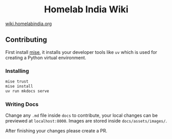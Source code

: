 <h1 align="center">Homelab India Wiki</h1>
<a align="center" href="https://wiki.homelabindia.org">wiki.homelabindia.org</a>

## Contributing

First install [mise](https://mise.jdx.dev/installing-mise.html), it installs
your developer tools like `uv` which is used for creating a Python virtual
environment.

### Installing

```bash
mise trust
mise install
uv run mkdocs serve
```

### Writing Docs

Change any `.md` file inside `docs` to contribute, your local changes can be
previewed at `localhost:8000`. Images are stored inside `docs/assets/images/`.


After finishing your changes please create a PR.

